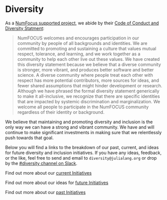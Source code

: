 # Diversity

As a [NumFocus supported project](https://numfocus.org), we abide by their [Code of Conduct and Diversity Statment](https://numfocus.org/code-of-conduct):  

> NumFOCUS welcomes and encourages participation in our community by people of all backgrounds and identities. We are committed to promoting and sustaining a culture that values mutual respect, tolerance, and learning, and we work together as a community to help each other live out these values.
> We have created this diversity statement because we believe that a diverse community is stronger, more vibrant, and produces better software and better science. A diverse community where people treat each other with respect has more potential contributors, more sources for ideas, and fewer shared assumptions that might hinder development or research.
> Although we have phrased the formal diversity statement generically to make it all-inclusive, we recognize that there are specific identities that are impacted by systemic discrimination and marginalization. We welcome all people to participate in the NumFOCUS community regardless of their identity or background.

We believe that maintaining and promoting diversity and inclusion is the only way we can have a strong and vibrant community. We have and will continue to make significant investments in making sure that we relentlessly push towards that goal.

Below you will find a links to the breakdown of our past, current, and ideas for future diversity and inclusion initiatives. If you have any ideas, feedback, or the like, feel free to send and email to `diversity@julialang.org` or drop by the [#diversity channel on Slack](http://slackinvite.julialang.org).


Find out more about our [current Initiatives](/diversity/current/)

Find out more about our ideas for [future Initiatives](/diversity/ideas/)

Find out more about our [past Initiatives](/diversity/past/)
